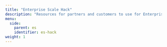 ```yaml
---
title: "Enterprise Scale Hack"
description: "Resources for partners and customers to use for Enterprise Scale hacks."
menu:
  side:
    parent: es
    identifier: es-hack
weight: 1
---
```

